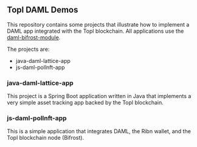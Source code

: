 ## Topl DAML Demos

This repository contains some projects that illustrate how to implement a DAML app integrated with the Topl blockchain. All applications use the [daml-bifrost-module](https://github.com/Topl/daml-bifrost-module).

The projects are:

- java-daml-lattice-app
- js-daml-pollnft-app

### java-daml-lattice-app

This project is a Spring Boot application written in Java that implements a very simple asset tracking app backed by the Topl blockchain.

### js-daml-pollnft-app

This is a simple application that integrates DAML, the Ribn wallet, and the Topl blockchain node (Bifrost).